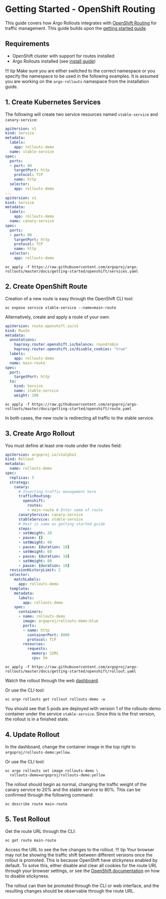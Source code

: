 # Getting Started - OpenShift Routing

This guide covers how Argo Rollouts integrates with [OpenShift Routing](https://docs.openshift.com/container-platform/4.11/networking/routes/route-configuration.html) for traffic management. This guide builds upon the [getting started guide](../../getting-started.md).

## Requirements
- OpenShift cluster with support for routes installed
- Argo Rollouts installed (see [install guide](../../installation.md))

!!! tip
    Make sure you are either switched to the correct namespace or you specify the namespace to be used in the following examples. It is assumed you are working on the `argo-rollouts` namespace from the installation guide.

## 1. Create Kubernetes Services

The following will create two service resources named `stable-service` and `canary-service`:

```yaml
apiVersion: v1
kind: Service
metadata:
  labels:
    app: rollouts-demo
  name: stable-service
spec:
  ports:
  - port: 80
    targetPort: http
    protocol: TCP
    name: http
  selector:
    app: rollouts-demo
---
apiVersion: v1
kind: Service
metadata:
  labels:
    app: rollouts-demo
  name: canary-service
spec:
  ports:
  - port: 80
    targetPort: http
    protocol: TCP
    name: http
  selector:
    app: rollouts-demo 
```
```shell
oc apply -f https://raw.githubusercontent.com/argoproj/argo-rollouts/master/docs/getting-started/openshift/services.yaml
```

## 2. Create OpenShift Route

Creation of a new route is easy through the OpenShift CLI tool:
```shell
oc expose service stable-service --name=main-route
```

Alternatively, create and apply a route of your own:
```yaml
apiVersion: route.openshift.io/v1
kind: Route
metadata:
  annotations:
    haproxy.router.openshift.io/balance: roundrobin
    haproxy.router.openshift.io/disable_cookies: "true"
  labels:
    app: rollouts-demo
  name: main-route
spec:
  port:
    targetPort: http
  to:
    kind: Service
    name: stable-service
    weight: 100
```
```shell
oc apply -f https://raw.githubusercontent.com/argoproj/argo-rollouts/master/docs/getting-started/openshift/route.yaml
```

In both cases, the new route is redirecting all traffic to the stable service.
 
## 3. Create Argo Rollout

You must define at least one route under the routes field:

```yaml
apiVersion: argoproj.io/v1alpha1
kind: Rollout
metadata:
  name: rollouts-demo
spec:
  replicas: 5
  strategy:
    canary:
      # Inserting traffic management here
      trafficRouting:
        openshift:
          routes:
          - main-route # Enter name of route
      canaryService: canary-service
      stableService: stable-service
      # Rest is same as getting started guide
      steps:
      - setWeight: 20
      - pause: {}
      - setWeight: 40
      - pause: {duration: 10}
      - setWeight: 60
      - pause: {duration: 10}
      - setWeight: 80
      - pause: {duration: 10}
  revisionHistoryLimit: 2
  selector:
    matchLabels:
      app: rollouts-demo
  template:
    metadata:
      labels:
        app: rollouts-demo
    spec:
      containers:
      - name: rollouts-demo
        image: argoproj/rollouts-demo:blue
        ports:
        - name: http
          containerPort: 8080
          protocol: TCP
        resources:
          requests:
            memory: 32Mi
            cpu: 5m
```
```shell
oc apply -f https://raw.githubusercontent.com/argoproj/argo-rollouts/master/docs/getting-started/openshift/rollout.yaml
```
Watch the rollout through the web [dashboard](../../dashboard.md).

Or use the CLI tool:
```shell
oc argo rollouts get rollout rollouts-demo -w
```

You should see that 5 pods are deployed with version 1 of the rollouts-demo container under the service `stable-service`. Since this is the first version, the rollout is in a finished state.

## 4. Update Rollout

In the dashboard, change the container image in the top right to `argoproj/rollouts-demo:yellow`.

Or use the CLI tool:
```shell
oc argo rollouts set image rollouts-demo \
  rollouts-demo=argoproj/rollouts-demo:yellow
```

The rollout should begin as normal, changing the traffic weight of the canary service to 20% and the stable service to 80%. This can be confirmed through the following command:

```shell
oc describe route main-route
```

## 5. Test Rollout

Get the route URL through the CLI:
```shell
oc get route main-route
```
Access the URL to see the live changes to the rollout.
!!! tip
    Your browser may not be showing the traffic shift between different versions once the rollout is promoted. This is because OpenShift have stickyness enabled by default. To solve this, either disable and clear all cookies for the route URL through your browser settings, or see the [OpenShift documentation](https://docs.openshift.com/container-platform/4.11/networking/routes/route-configuration.html#nw-using-cookies-keep-route-statefulness_route-configuration) on how to disable stickyness.

The rollout can then be promoted through the CLI or web interface, and the resulting changes should be observable through the route URL.